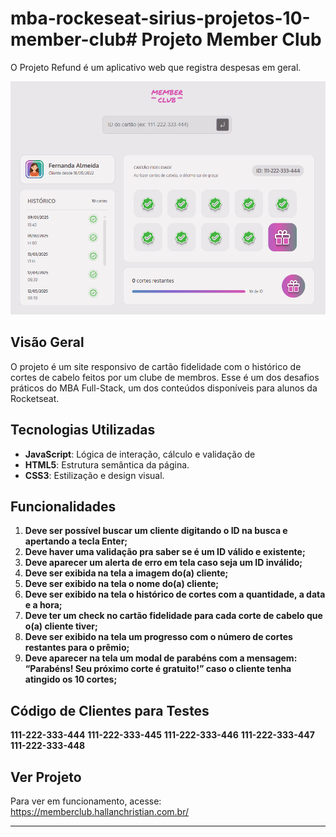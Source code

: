 # mba-rockeseat-sirius-projetos-10-member-club# Projeto Member Club

O Projeto Refund é um aplicativo web que registra despesas em geral.

[![Screenshot do Projeto](https://github.com/hallancma/mba-rockeseat-sirius-projetos-10-member-club/blob/main/src/assets/member-club.png)](https://memberclub.hallanchristian.com.br)

## Visão Geral

O projeto é um site responsivo de cartão fidelidade com o histórico de cortes de cabelo feitos por um clube de membros.
Esse é um dos desafios práticos do MBA Full-Stack, um dos conteúdos disponíveis para alunos da Rocketseat.

## Tecnologias Utilizadas

- **JavaScript**: Lógica de interação, cálculo e validação de
- **HTML5**: Estrutura semântica da página.
- **CSS3**: Estilização e design visual.

## Funcionalidades

1. **Deve ser possível buscar um cliente digitando o ID na busca e apertando a tecla Enter;**
2. **Deve haver uma validação pra saber se é um ID válido e existente;**
3. **Deve aparecer um alerta de erro em tela caso seja um ID inválido;**
4. **Deve ser exibida na tela a imagem do(a) cliente;**
5. **Deve ser exibido na tela o nome do(a) cliente;**
6. **Deve ser exibido na tela o histórico de cortes com a quantidade, a data e a hora;**
7. **Deve ter um check no cartão fidelidade para cada corte de cabelo que o(a) cliente tiver;**
8. **Deve ser exibido na tela um progresso com o número de cortes restantes para o prêmio;**
9. **Deve aparecer na tela um modal de parabéns com a mensagem: “Parabéns! Seu próximo corte é gratuito!” caso o cliente tenha atingido os 10 cortes;**

## Código de Clientes para Testes

**111-222-333-444**
**111-222-333-445**
**111-222-333-446**
**111-222-333-447**
**111-222-333-448**

## Ver Projeto

Para ver em funcionamento, acesse:  
https://memberclub.hallanchristian.com.br/

---
